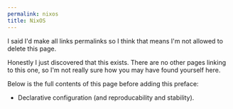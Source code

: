 ```yaml
---
permalink: nixos
title: NixOS
---
```


I said I'd make all links permalinks so I think that means I'm not allowed to delete this page.

Honestly I just discovered that this exists. There are no other pages linking to this one, so I'm not really sure how you may have found yourself here.

Below is the full contents of this page before adding this preface:

- Declarative configuration (and reproducability and stability).
